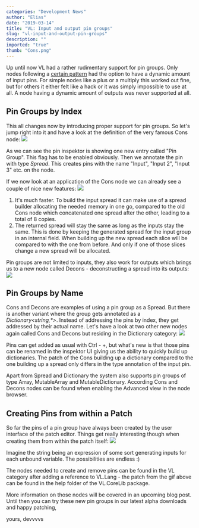 ```yaml
---
categories: "Development News"
author: "Elias"
date: "2019-03-14"
title: "VL: Input and output pin groups"
slug: "vl-input-and-output-pin-groups"
description: ""
imported: "true"
thumb: "Cons.png"
---
```



Up until now VL had a rather rudimentary support for pin groups. Only nodes following a [certain pattern](https://vvvv.gitbooks.io/the-gray-book/content/en/reference/vl/nodes.html) had the option to have a dynamic amount of input pins. For simple nodes like a plus or a multiply this worked out fine, but for others it either felt like a hack or it was simply impossible to use at all. A node having a dynamic amount of outputs was never supported at all.

## Pin Groups by Index

This all changes now by introducing proper support for pin groups. So let's jump right into it and have a look at the definition of the very famous Cons node:
![](Cons.png)

As we can see the pin inspektor is showing one new entry called "Pin Group". This flag has to be enabled obviously. Then we annotate the pin with type *Spread*. This creates pins with the name "Input", "Input 2", "Input 3" etc. on the node.

If we now look at an application of the Cons node we can already see a couple of nice new features:
![](ConsApp.gif)
1. It's much faster. To build the input spread it can make use of a spread builder allocating the needed memory in one go, compared to the old Cons node which concatenated one spread after the other, leading to a total of 8 copies.
2. The returned spread will stay the same as long as the inputs stay the same. This is done by keeping the generated spread for the input group in an internal field. When building up the new spread each slice will be compared to with the one from before. And only if one of those slices change a new spread will be allocated.

Pin groups are not limited to inputs, they also work for outputs which brings us to a new node called Decons - deconstructing a spread into its outputs:
![](DeconsApp.png) 

## Pin Groups by Name

Cons and Decons are examples of using a pin group as a Spread. But there is another variant where the group gets annotated as a *Dictionary<string,\*>*. Instead of addressing the pins by index, they get addressed by their actual name. Let's have a look at two other new nodes again called Cons and Decons but residing in the Dictionary category:
![](DictBuilding.gif)

Pins can get added as usual with Ctrl - +, but what's new is that those pins can be renamed in the inspektor UI giving us the ability to quickly build up dictionaries.
The patch of the Cons building up a dictionary compared to the one building up a spread only differs in the type annotation of the input pin.

Apart from Spread and Dictionary the system also supports pin groups of type Array, MutableArray and MutableDictionary. According Cons and Decons nodes can be found when enabling the Advanced view in the node browser.

##  Creating Pins from within a Patch

So far the pins of a pin group have always been created by the user interface of the patch editor. Things get really interesting though when creating them from within the patch itself:
![](GeneratingPins.gif)

Imagine the string being an expression of some sort generating inputs for each unbound variable. The possibilities are endless :) 

The nodes needed to create and remove pins can be found in the VL category after adding a reference to VL.Lang - the patch from the gif above can be found in the help folder of the VL.CoreLib package.

More information on those nodes will be covered in an upcoming blog post. Until then you can try these new pin groups in our latest alpha downloads and happy patching,

yours,
devvvvs